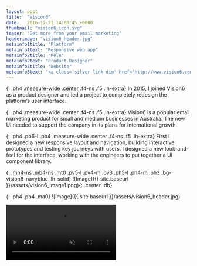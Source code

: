 ```yaml
---
layout: post
title:  "Vision6"
date:   2016-12-21 14:00:45 +0000
thumbnail: "vision6_icon.svg"
teaser: "Get more from your email marketing"
headerimage: "vision6_header.jpg"
metainfo1title: "Platform"
metainfo1text: "Responsive web app"
metainfo2title: "Role"
metainfo2text: "Product Designer"
metainfo3title: "Website"
metainfo3text: "<a class='silver link dim' href='http://www.vision6.com.au/' target='_blank' alt='Vision6 Website'>vision6.com.au</a>"
---
```

{: .ph4 .measure-wide .center .f4-ns .f5 .lh-extra}
In 2015, I joined Vision6 as a product designer and led a project to completely redesign the platform’s user interface.

{: .ph4 .measure-wide .center .f4-ns .f5 .lh-extra}
Vision6 is a popular email marketing product for small and medium businesses in Australia. The new UI needed to support the company in its plans for international growth.

{: .ph4 .pb6-l .pb4 .measure-wide .center .f4-ns .f5 .lh-extra}
First I designed a new responsive layout and navigation, building interactive prototypes and testing key journeys with users. I designed a new look-and-feel for the interface, working with the engineers to put together a UI component library.

{: .mh4-ns .mb4-ns .mt0 .pv5-l .pv4-m .pv3 .ph5-l .ph4-m .ph3 .bg-vision6-navyblue .lh-solid}
![Image]({{ site.baseurl }}/assets/vision6_image1.png){: .center .db}

{: .ph4 .pb4 .ma0}
![Image]({{ site.baseurl }}/assets/vision6_header.jpg)



<video autoplay loop muted>
  <source src="{{ site.baseurl }}/assets/vision6_video1.mp4" type="video/mp4">
Your browser does not support the video tag.
</video>
